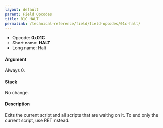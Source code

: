 ```yaml
---
layout: default
parent: Field Opcodes
title: 01C_HALT
permalink: /technical-reference/field/field-opcodes/01c-halt/
---
```


-   Opcode: **0x01C**
-   Short name: **HALT**
-   Long name: Halt

#### Argument

Always 0.

#### Stack

No change.

#### Description

Exits the current script and all scripts that are waiting on it. To end only the current script, use RET instead.

